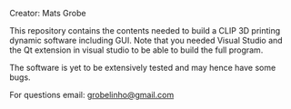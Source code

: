 Creator: Mats Grobe

This repository contains the contents needed to build a CLIP 3D printing dynamic software including GUI. Note that you needed Visual Studio and the Qt extension in visual studio to be able to build the full program. 

The software is yet to be extensively tested and may hence have some bugs. 

For questions email: grobelinho@gmail.com
